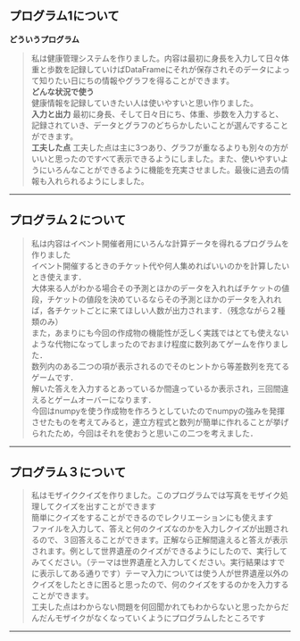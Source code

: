 ## プログラム1について<br>
**どういうプログラム**
>私は健康管理システムを作りました。内容は最初に身長を入力して日々体重と歩数を記録していけばDataFrameにそれが保存されそのデータによって知りたい日にちの情報やグラフを得ることができます。<br>
**どんな状況で使う**<br>
>健康情報を記録していきたい人は使いやすいと思い作りました。<br>
**入力と出力**
>最初に身長、そして日々日にち、体重、歩数を入力すると、記録されていき、データとグラフのどちらかしたいことが選んですることができます。<br>
**工夫した点**
>工夫した点は主に3つあり、グラフが重なるよりも別々の方がいいと思ったのですべて表示できるようにしました。また、使いやすいようにいろんなことができるように機能を充実させました。最後に過去の情報も入れられるようにしました。<br>
-----
## プログラム２について
>私は内容はイベント開催者用にいろんな計算データを得れるプログラムを作りました<br>
イベント開催するときのチケット代や何人集めればいいのかを計算したいとき使えます．<br>
大体来る人がわかる場合その予測とほかのデータを入れればチケットの値段，チケットの値段を決めているならその予測とほかのデータを入れれば，各チケットごとに来てほしい人数が出力されます．（残念ながら２種類のみ）<br>
また，あまりにも今回の作成物の機能性が乏しく実践ではとても使えないような代物になってしまったのでおまけ程度に数列あてゲームを作りました．<br>
数列内のある二つの項が表示されるのでそのヒントから等差数列を充てるゲームです．<br>
解いた答えを入力するとあっているか間違っているか表示され，三回間違えるとゲームオーバーになります．<br>
今回はnumpyを使う作成物を作ろうとしていたのでnumpyの強みを発揮させたものを考えてみると，連立方程式と数列が簡単に作れることが挙げられたため，今回はそれを使おうと思いこの二つを考えました．
---
## プログラム３について
>私はモザイククイズを作りました。このプログラムでは写真をモザイク処理してクイズを出すことができます<br>
簡単にクイズをすることができるのでレクリエーションにも使えます<br>
ファイルを入力して、答えと何のクイズなのかを入力しクイズが出題されるので、３回答えることができます。正解なら正解間違えると答えが表示されます。例として世界遺産のクイズができるようにしたので、実行してみてください。（テーマは世界遺産と入力してください。実行結果はすでに表示してある通りです）テーマ入力については使う人が世界遺産以外のクイズをしたときに困ると思ったので、何のクイズをするのかを入力することができます。<br>
工夫した点はわからない問題を何回聞かれてもわからないと思ったからだんだんモザイクがなくなっていくようにプログラムしたところです
---
